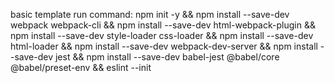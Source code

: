 basic template
run command:
npm init -y && npm install --save-dev webpack webpack-cli && npm install --save-dev html-webpack-plugin && npm install --save-dev style-loader css-loader && npm install --save-dev html-loader && npm install --save-dev webpack-dev-server && npm install --save-dev jest && npm install --save-dev babel-jest @babel/core @babel/preset-env && eslint --init
